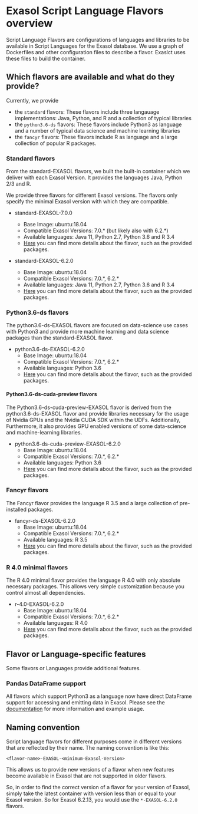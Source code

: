 # Exasol Script Language Flavors overview

Script Language Flavors are configurations of languages and libraries to be available in Script Languages for the Exasol database. We use a graph of Dockerfiles and other configuration files to describe a flavor. Exaslct uses these files to build the container.

## Which flavors are available and what do they provide?

Currently, we provide

- the `standard` flavors: These flavors include three langauage implementations: Java, Python, and R and a collection of typical libraries
- the `python3.6-ds` flavors: These flavors include Python3 as language and a number of typical data science and machine learning libraries
- the `fancyr` flavors: These flavors include R as language and a large collection of popular R packages.

### Standard flavors

From the standard-EXASOL flavors, we built the built-in container which we deliver with each Exasol Version.
It provides the languages Java, Python 2/3 and R.

We provide three flavors for different Exasol versions. The flavors only specify the minimal Exasol version with which they are compatible.

- standard-EXASOL-7.0.0
  - Base Image: ubuntu:18.04
  - Compatible Exasol Versions: 7.0.\* (but likely also with 6.2.\*) 
  - Available languages: Java 11, Python 2.7, Python 3.6 and R 3.4
  - [Here](standard-EXASOL-7.0.0/FLAVOR_DESCRIPTION.md) you can find more details about the flavor, such as the provided packages.

- standard-EXASOL-6.2.0
  - Base Image: ubuntu:18.04
  - Compatible Exasol Versions: 7.0.\*, 6.2.\*
  - Available languages: Java 11, Python 2.7, Python 3.6 and R 3.4
  - [Here](standard-EXASOL-6.2.0/FLAVOR_DESCRIPTION.md) you can find more details about the flavor, such as the provided packages.

### Python3.6-ds flavors

The python3.6-ds-EXASOL flavors are focused on data-science use cases with Python3 and provide more machine learning and data science packages than the standard-EXASOL flavor.

- python3.6-ds-EXASOL-6.2.0
  - Base Image: ubuntu:18.04
  - Compatible Exasol Versions: 7.0.\*, 6.2.\*
  - Available languages: Python 3.6
  - [Here](https://github.com/exasol/script-languages/tree/master/flavors/python3.6-ds-EXASOL-6.2.0/FLAVOR_DESCRIPTION.md) you can find more details about the flavor, such as the provided packages.

#### Python3.6-ds-cuda-preview flavors

The Python3.6-ds-cuda-preview-EXASOL flavor is derived from the python3.6-ds-EXASOL flavor and provide libraries necessary for the usage of Nvidia GPUs and the Nvidia CUDA SDK within the UDFs. Additionally, Furthermore, it also provides GPU enabled versions of some data-science and machine-learning libraries.

- python3.6-ds-cuda-preview-EXASOL-6.2.0
  - Base Image: ubuntu:18.04
  - Compatible Exasol Versions: 7.0.\*, 6.2.\*
  - Available languages: Python 3.6
  - [Here](https://github.com/exasol/script-languages/tree/master/flavors/python3.6-ds-cuda-preview-EXASOL-6.2.0/FLAVOR_DESCRIPTION.md) you can find more details about the flavor, such as the provided packages.

### Fancyr flavors

The Fancyr flavor provides the language R 3.5 and a large collection of pre-installed packages.

- fancyr-ds-EXASOL-6.2.0
  - Base Image: ubuntu:18.04
  - Compatible Exasol Versions: 7.0.\*, 6.2.\*
  - Available languages: R 3.5
  - [Here](fancyr-EXASOL-6.2.0/FLAVOR_DESCRIPTION.md) you can find more details about the flavor, such as the provided packages.

### R 4.0 minimal flavors

The R 4.0 minimal flavor provides the language R 4.0 with only absolute necessary packages. This allows very simple customization because you control almost all dependencies.

- r-4.0-EXASOL-6.2.0
  - Base Image: ubuntu:18.04
  - Compatible Exasol Versions: 7.0.\*, 6.2.\*
  - Available languages: R 4.0
  - [Here](r-4.0-EXASOL-6.2.0/FLAVOR_DESCRIPTION.md) you can find more details about the flavor, such as the provided packages.

## Flavor or Language-specific features

Some flavors or Languages provide additional features.

### Pandas DataFrame support

All flavors which support Python3 as a language now have direct DataFrame support for accessing and emitting data in Exasol. Please see the [documentation](docs/py_dataframe.md) for more information and example usage.

## Naming convention

Script language flavors for different purposes come in different versions that are reflected by their name.
The naming convention is like this:

`<flavor-name>-EXASOL-<minimum-Exasol-Version>`

This allows us to provide new versions of a flavor when new features become available in Exasol that are not supported in older flavors.

So, in order to find the correct version of a flavor for your version of Exasol, simply take the latest container with version less than or equal to your Exasol version. So for Exasol 6.2.13, you would use the `*-EXASOL-6.2.0` flavors.
